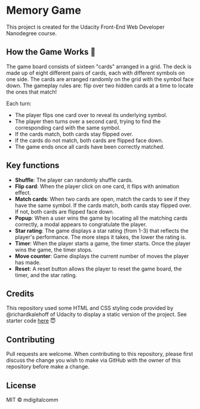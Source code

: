 # Memory Game

This project is created for the Udacity Front-End Web Developer Nanodegree course.

## How the Game Works :game_die:

The game board consists of sixteen "cards" arranged in a grid. The deck is made up of eight different pairs of cards, each with different symbols on one side. The cards are arranged randomly on the grid with the symbol face down. The gameplay rules are: flip over two hidden cards at a time to locate the ones that match!

Each turn:

- The player flips one card over to reveal its underlying symbol.
- The player then turns over a second card, trying to find the corresponding card with the same symbol.
- If the cards match, both cards stay flipped over.
- If the cards do not match, both cards are flipped face down.
- The game ends once all cards have been correctly matched.

## Key functions

 - **Shuffle**: The player can randomly shuffle cards.
 - **Flip card**: When the player click on one card, it flips with animation effect.
 - **Match cards**: When two cards are open, match the cards to see if they have the same symbol. If the cards match, both cards stay flipped over. If not, both cards are flipped face down.
 - **Popup**: When a user wins the game by locating all the matching cards correctly, a modal appears to congratulate the player.
 - **Star rating**: The game displays a star rating (from 1-3) that reflects the player's performance. The more steps it takes, the lower the rating is.
 - **Timer**: When the player starts a game, the timer starts. Once the player wins the game, the timer stops.
 - **Move counter**: Game displays the current number of moves the player has made.
 - **Reset**: A reset button allows the player to reset the game board, the timer, and the star rating.

## Credits

This repository used some HTML and CSS styling code provided by @richardkalehoff of Udacity to display a static version of the project. See starter code [here](https://github.com/udacity/fend-project-memory-game) :innocent:

## Contributing

Pull requests are welcome. When contributing to this repository, please first discuss the change you wish to make via GitHub with the owner of this repository before make a change.

## License

MIT © mdigitalcomm
